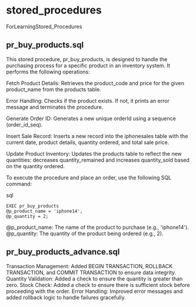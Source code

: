 # stored_procedures
ForLearningStored_Procedures

## pr_buy_products.sql

This stored procedure, pr_buy_products, is designed to handle the purchasing process for a specific product in an inventory system. It performs the following operations:

Fetch Product Details:
        Retrieves the product_code and price for the given product_name from the products table.

Error Handling:
        Checks if the product exists. If not, it prints an error message and terminates the procedure.

Generate Order ID:
        Generates a new unique orderId using a sequence (order_id_seq).

Insert Sale Record:
        Inserts a new record into the iphonesales table with the current date, product details, quantity ordered, and total sale price.

Update Product Inventory:
        Updates the products table to reflect the new quantities: decreases quantity_remained and increases quantity_sold based on the quantity ordered.




To execute the procedure and place an order, use the following SQL command:

sql

    EXEC pr_buy_products
    @p_product_name = 'iphone14', 
    @p_quantity = 2;

@p_product_name: The name of the product to purchase (e.g., 'iphone14').
@p_quantity: The quantity of the product being ordered (e.g., 2).

## pr_buy_products_advance.sql

Transaction Management: Added BEGIN TRANSACTION, ROLLBACK TRANSACTION, and COMMIT TRANSACTION to ensure data integrity.
Quantity Validation: Added a check to ensure the quantity is greater than zero.
Stock Check: Added a check to ensure there is sufficient stock before proceeding with the order.
Error Handling: Improved error messages and added rollback logic to handle failures gracefully.


